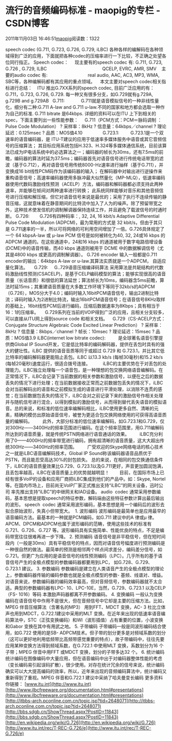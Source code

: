 # 流行的音频编码标准 - maopig的专栏 - CSDN博客
2011年11月03日 16:46:51[maopig](https://me.csdn.net/maopig)阅读数：1322

speech codec (G.711, G.723, G.726, G.729, iLBC) 
各种各样的编解码在各种领域得到广泛的应用，下面就把各种codec的压缩率进行一下比较，不正确之处望各位同行指正。
Speech codec：
    现主要有的speech codec 有: G.711, G.723, G.726 , G.729, ILBC
                                           QCELP, EVRC, AMR, SMV
   主要的audio codec 有:
                               real audio, AAC, AC3, MP3, WMA, SBC等，各种编解码都有其应用的重点领域。
   本文主要对speech codec相关指标进行总结：
   ITU 推出G.7XX系列的speech codec, 目前广泛应用的有：G.711，G.723, G.726, G.729. 每一种又有很多分支，如G.729就有g.729A, g.729B and g.729AB
  G.711:
            G.711就是语音模拟信号的一种非线性量化，细分有二种:G.711 A-law and G.711 u-law.不同的国家和地方都会选取一种作为自己的标准. G.711 bitrate 是64kbps. 详细的资料可以在ITU 上下到相关的spec，下面主要列出一些性能参数：
    G.711（PCM方式：PCM＝脉码调制 ：Pulse Code Modulation） 
? 采样率：8kHz 
? 信息量：64kbps／channel 
? 理论延迟：0.125msec 
? 品质：MOS值4.10               
 G.723.1:
        G.723.1是一个双速率的语音编码器，是 ITU-T建议的应用于低速率多媒体服务中语音或其它音频信号的压缩算法；
其目标应用系统包括H.323、H.324等多媒体通信系统，目前该算法已成为IP电话系统中的必选算法之一；编码器的帧长为30ms，还有7.5ms的前瞻，编码器的算法时延为37.5ms；编码器首先对语音信号进行传统电话带宽的滤波（基于G.712），再对语音信号用传统8000-Hz速率进行抽样（基于G.711），并变换成16 bit线性PCM码作为该编码器的输入；
在解码器中对输出进行逆操作来重构语音信号；高速率编码器使用多脉冲最大似然量化（MP-MLQ），低速率编码器使用代数码激励线性预测（ACELP）方法，编码器和解码器都必须支持此两种速率，并能够在帧间对两种速率进行转换；
此系统同样能够对音乐和其他音频信号进行压缩和解压缩，但它对语音信号来说是最优的；采用了执行不连续传输的静音压缩，这就意味着在静音期间的比特流中加入了人为的噪声。除了预留带宽之外，这种技术使发信机的调制解调器保持连续工作，并且避免了载波信号的时通时断。
G.726:
       G.726有四种码率：, 32, 24, 16 kbit/s Adaptive Differential Pulse Code Modulation (ADPCM)，最为常用的方式是 32 kbit/s，但由于其只是 G.711速率的一半，所以可将网络的可利用空间增加了一倍。G.726具体规定了一个 64 kbpsA-law 或 μ-law PCM 信号是如何被转化为40, 32, 24或16 kbps 的 ADPCM 通道的。在这些通道中，24和16 kbps 的通道被用于数字电路倍增设备(DCME)中的语音传输，而40
 kbps 通道则被用于 DCME 中的数据解调信号（尤其是4800 kbps 或更高的调制解调器）。 
G.726 encoder 输入一般都是G.711 encoder的输出：64kbps A-law or u-law.其算法实质就是一个ADPCM， 自适应量化算法。    
G.729:
    G..729语音压缩编译码算法
采用算法是共轭结构的代数码激励线性预测(CSACELP)，是基于CELP编码模型的算法；能够实现很高的语音质量（长话音质）和很低的算法延世；算法帧长为10ms，编码器含5ms前瞻，算法时延15ms；其重建语音质量在大多数工作环境下等同于32kb/s的ADPCM（G.726），MOS分大于4.0；编码时输入16bitPCM语音信号，输出2进制比特流；译码时输入为2进制比特流，输出16bitPCM语音信号；在语音信号8KHz取样的基础上，16bit线性PCM后进行编码，压缩后数据速率为8Kbps；具有相当于16：1的压缩率。
    G.729系列在当前的VOIP得到广泛的应用，且相关分支较多，可以直接从ITU网上得到source code 和相关文档。
   G.729（CS-ACELP方式：Conjugate Structure Algebraic Code Excited Linear Prediction）
? 采样率：8kHz 
? 信息量：8kbps／channel 
? 帧长：10msec 
? 理论延迟：15msec 
? 品质：MOS值3.9 
iLBC(internet low bitrate codec):
         是全球著名语音引擎提供商Global IP Sound开发，它是低比特率的编码解码器，提供在丢包时具有的强大的健壮性。iLBC 提供的语音音质等同于或超过 G.729 和 G.723.1，并比其它低比特率的编码解码器更能阻止丢包。iLBC 以13.3 kb/s (每帧30毫秒)和15.2 kb/s (每帧20毫秒)速度运行，很适合拨号连接。
         iLBC的主要优势在于对丢包的处理能力。iLBC独立处理每一个语音包，是一种理想的包交换网络语音编解码。在正常情况下，iLBC会记录下当前数据的相关参数和激励信号，以便在之后的数据丢失的情况下进行处理；在当前数据接收正常而之前数据包丢失的情况下，iLBC会对当前解码出的语音和之前模拟生成的语音进行平滑处理，以消除不连贯的感觉；在当前数据包丢失的情况下，iLBC会对之前记录下来的激励信号作相关处理并与随机信号进行混合，以得到模拟的激励信号，从而得到替代丢失语音的模拟语音。总的来说，和标准的低位速率编解码相比，iLBC使用更多自然、清晰的元素，精确的模仿出原始语音信号，被誉为更适合包交换网络使用的可获得高语音质量的编解码。
　　此外，大部分标准的低位速率编解码，如G.723.1和G.729，仅对300Hz——3400Hz的频率范围进行编码。在这个频率范围里，用G.711编解码所达到的语音质量，就是传统PSTN网络进行语音通话的效果。
　　iLBC充分利用了0——4000Hz的频率带宽进行编码，拥有超清晰的语音质量，这大大超出传统300Hz——3400Hz的频率范围。
　　广受欢迎的Skype网络电话的核心技术之一就是iLBC语音编解码技术，Global IP Sound称该编码器语音品质优于PSTN，而且能忍受高达30%的封包损失。
总的来说，在相同的包交换通信条件下，iLBC的语音质量效果比G.729、G.723.1以及G.711更好，声音更加圆润饱满，且丢包率越高，iLBC在语音质量上的优势就越明显！
　　目前，在国际市场上已经有很多VoIP的设备和应用厂商把iLBC集成到他们的产品中。如：Skype, Nortel等。在国内市场上，目前尚无VoIP厂家正式推出支持“iLBC”的网关设备，迅时公司 率先推出支持“iLBC”的中继网关和IAD设备。
audio  codec 通常采用参数编码，基本思想是提取speech的特征参数，解码端由这些特征参数计算出最后输出的波形。
speech  codec 通常采用波形编码，基本思想是用一个编码后的波形去拟合原始波形，失真小但带宽大。
 1. 波形编码 
波形编码是最简单也是应用最早的语音编码方法。最基本的一种就是PCM编码，如G.711 建议中的A 律或μ 律。APCM、DPCM和ADPCM也属于波形编码的范畴，使用这些技术的标准有G.721、G.726、G.727 等。波形编码具有实施简单、性能优良的特点，不足是编码带宽往往很难再进一步下降。
2. 预测编码 
语音信号是非平稳信号，但在短时间段内（一般是30ms）具有平稳信号的特点，因而对语音信号幅度进行预测编码是一种很自然的做法。最简单的预测是相邻两个样点间求差分，编码差分信号，如G.721。但更广为应用的是语音信号的线性预测编码（LPC）。几乎所有的基于语音信号产生的全极点模型的参数编码器都要用到LPC， 如G.728、G.729、G.723.1 建议。
3. 参数编码 
参数编码是建立在人类语音产生的全极点模型的理论上，参数编码器传输的编码参数也就是全极点模型的参数- 基频、线谱对、增益。对语音来说，参数编码器的编码效率最高，但对音频信号，参数编码器就不太合适。典型的参数编码器有LPC- 10、LPC-10E，当然，G.729、G.723.1 以及CELP（FS- 1016）等码
本激励声码器都离不开参数编码。 
4. 变换编码 
一般认为变换编码在语音信号中作用不是很大，但在音频信号中它却是主要的压缩方法。比如，MPEG 伴音压缩算法（含著名的MP3） 用到FFT、MDCT 变换，AC- 3 杜比立体声也用到MDCT，G.722.1建议中采用的MLT 变换。在近年来出现的低速率语音编码算法中，STC（正弦变换编码）和WI（波形插值）占有重要的位置，小波变换和Gabor 变换在其中有用武之地。
5. 子带编码 
子带编码一般是同波形编码结合使用，如G.722 使用的是SB- ADPCM技术。但子带的划分更多是对频域系数的划分（这可以更好地利用低频带比高频带感觉重要的特点），故子带编码中，往往先要应用某种变换方法得到频域系数，在G.722.1 中使用MLT 变换，系数划分为16 个子带；MPEG 伴音中用FFT 或MDCT 变换，划分的子带多达32 个。
6. 统计编码 
统计编码在图像编码中大量应用，但在语音编码中出于对编码器整体性能的考虑（变长编码易引起误码扩散），很少使用。对存在统计冗余的信号来说，统计编码确实可以大大提高编码的效率，所以，近年来出现的音频编码算法中，统计编码又重新得到了重视。MPEG 伴音和G.722.1 建议中采纳了哈夫曼变长编码
更多资料你链接：
[www.itu.int](http://www.itu.int)
[http://www.ilbcfreeware.org/documentation.html#presentations](http://www.ilbcfreeware.org/documentation.html#presentations)
[http://itbbs-arch.pconline.com.cn/topic.jsp?tid=2648071](http://itbbs-arch.pconline.com.cn/topic.jsp?tid=2648071)
[http://bbs.sdgb.cn/ShowThread.aspx?PostID=11843](http://bbs.sdgb.cn/ShowThread.aspx?PostID=11843)
[http://en.wikipedia.org/wiki/G.726](http://en.wikipedia.org/wiki/G.726)
[http://www.itu.int/rec/T-REC-G.726/e](http://www.itu.int/rec/T-REC-G.726/e)
